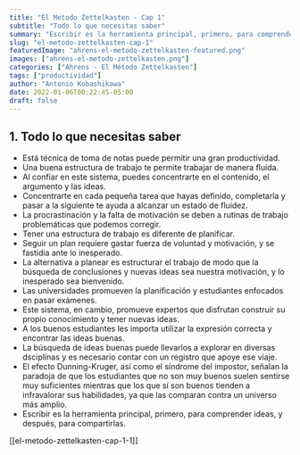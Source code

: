 ```yaml
---
title: "El Metodo Zettelkasten - Cap 1"
subtitle: "Todo lo que necesitas saber"
summary: "Escribir es la herramienta principal, primero, para comprender ideas, y después, para compartirlas"
slug: "el-metodo-zettelkasten-cap-1"
featuredImage: "ahrens-el-metodo-zettelkasten-featured.png"
images: ["ahrens-el-metodo-zettelkasten.png"]
categories: ["Ahrens - El Método Zettelkasten"]
tags: ["productividad"]
author: "Antonio Kobashikawa"
date: 2022-01-06T00:22:45-05:00
draft: false
---
```


<!--more-->

## 1. Todo lo que necesitas saber
- Está técnica de toma de notas puede permitir una gran productividad.
- Una buena estructura de trabajo te permite trabajar de manera fluida.
- Al confiar en este sistema, puedes concentrarte en el contenido, el argumento y las ideas.
- Concentrarte en cada pequeña tarea que hayas definido, completarla y pasar a la siguiente te ayuda a alcanzar un estado de fluidez.
- La procrastinación y la falta de motivación se deben a rutinas de trabajo problemáticas que podemos corregir.
- Tener una estructura de trabajo es diferente de planificar.
- Seguir un plan requiere gastar fuerza de voluntad y motivación, y se fastidia ante lo inesperado.
- La alternativa a planear es estructurar el trabajo de modo que la búsqueda de conclusiones y nuevas ideas sea nuestra motivación, y lo inesperado sea bienvenido.
- Las universidades promueven la planificación y estudiantes enfocados en pasar exámenes.
- Este sistema, en cambio, promueve expertos que disfrutan construir su propio conocimiento y tener nuevas ideas.
- A los buenos estudiantes les importa utilizar la expresión correcta y encontrar las ideas buenas.
- La búsqueda de ideas buenas puede llevarlos a explorar en diversas dsciplinas y es necesario contar con un registro que apoye ese viaje.
- El efecto Dunning-Kruger, así como el síndrome del impostor, señalan la paradoja de que los estudiantes que no son muy buenos suelen sentirse muy suficientes mientras que los que sí son buenos tienden a infravalorar sus habilidades, ya que las comparan contra un universo más amplio.
- Escribir es la herramienta principal, primero, para comprender ideas, y después, para compartirlas.

[[el-metodo-zettelkasten-cap-1-1]]